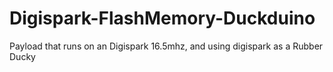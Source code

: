 # Digispark-FlashMemory-Duckduino
Payload that runs on an Digispark 16.5mhz, and using digispark as a Rubber Ducky 
